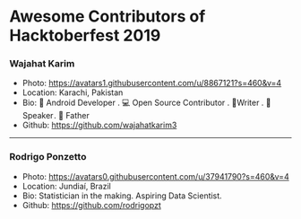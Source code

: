 # Awesome Contributors of Hacktoberfest 2019

### Wajahat Karim
- Photo: https://avatars1.githubusercontent.com/u/8867121?s=460&v=4
- Location: Karachi, Pakistan
- Bio: 📱 Android Developer . 💻 Open Source Contributor . 📝Writer . 🎤 Speaker . 👶 Father 
- Github: https://github.com/wajahatkarim3

-----------

### Rodrigo Ponzetto
- Photo: https://avatars0.githubusercontent.com/u/37941790?s=460&v=4
- Location: Jundiaí, Brazil
- Bio: Statistician in the making. Aspiring Data Scientist. 
- Github: https://github.com/rodrigopzt

